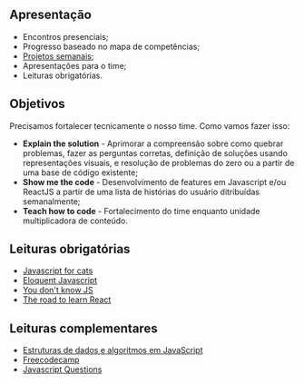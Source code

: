 ## Apresentação
- Encontros presenciais;
- Progresso baseado no mapa de competências;
- [Projetos semanais](https://github.com/VaiNaWeb/treinamento-de-javascript/tree/master/projetos/lista.md);
- Apresentações para o time;
- Leituras obrigatórias.

## Objetivos
Precisamos fortalecer tecnicamente o nosso time. Como vamos fazer isso:

- **Explain the solution** - Aprimorar a compreensão sobre como quebrar problemas, fazer as perguntas corretas, definição de soluções usando representações visuais, e resolução de problemas do zero ou a partir de uma base de código existente;
- **Show me the code** - Desenvolvimento de features em Javascript e/ou ReactJS a partir de uma lista de histórias do usuário ditribuídas semanalmente;
- **Teach how to code** - Fortalecimento do time enquanto unidade multiplicadora de conteúdo.

## Leituras obrigatórias

- [Javascript for cats](http://jsforcats.com/)
- [Eloquent Javascript](https://github.com/braziljs/eloquente-javascript)
- [You don't know JS](https://github.com/cezaraugusto/You-Dont-Know-JS)
- [The road to learn React](https://leanpub.com/the-road-to-learn-react-portuguese)

## Leituras complementares

- [Estruturas de dados e algoritmos em JavaScript](https://www.amazon.com.br/Estruturas-Dados-Algoritmos-Javascript-Habilidades/dp/8575225537?tag=goog0ef-20&smid=A1ZZFT5FULY4LN&ascsubtag=go_726685122_54292137521_242594579893_pla-395601669085_c_)
- [Freecodecamp](https://learn.freecodecamp.org/javascript-algorithms-and-data-structures/basic-javascript/)
- [Javascript Questions](https://github.com/lydiahallie/javascript-questions)
